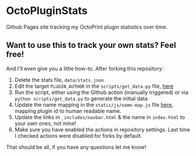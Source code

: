 # OctoPluginStats
Github Pages site tracking my OctoPrint plugin statistics over time.

## Want to use this to track your own stats? Feel free!
And I'll even give you a little how-to. After forking this repository:

1. Delete the stats file, `data/stats.json`
2. Edit the target `PLUGIN_AUTHOR` in the `scripts/get_data.py` file, [here](https://github.com/kforth/OctoPluginStats/blob/main/scripts/get_data.py#L14)
3. Run the script, either using the Github action (manually triggered) or via `python scripts/get_data.py` to generate the initial data
4. Update the name mapping in the `static/js/name-map.js` file [here](https://github.com/kforth/OctoPluginStats/blob/main/static/js/name_map.js), 
mapping plugin id to human readable name.
5. Update the links in `_includes/navbar.html` & the name in `index.html` to your own ones, not mine!
6. Make sure you have enabled the actions in repository settings. Last time I checked actions were disabled for forks by default.

That should be all, if you have any questions let me know!
